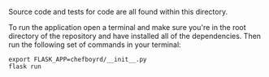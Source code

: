 Source code and tests for code are all found within this directory.

To run the application open a terminal and make sure you're in the root directory of the repository and have installed all of the dependencies. Then run the following set of commands in your terminal:

```
export FLASK_APP=chefboyrd/__init__.py
flask run
```